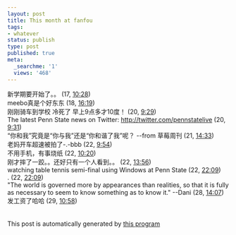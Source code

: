 ```yaml
---
layout: post
title: This month at fanfou
tags:
- whatever
status: publish
type: post
published: true
meta:
  _searchme: '1'
  views: '468'
---
```

新学期要开始了。。 (17, <a href='http://fanfou.com/statuses/Xfle_9WgRvA'>10:28</a>)<br />meebo真是个好东东 (18, <a href='http://fanfou.com/statuses/CRpn0L4XJCA'>16:19</a>)<br />刚刚骑车到学校 冷死了 早上9点多才10度！ (20, <a href='http://fanfou.com/statuses/0SkGBWMqbVE'>9:29</a>)<br />The latest Penn State news on Twitter: http://twitter.com/pennstatelive (20, <a href='http://fanfou.com/statuses/HaBbygDL3dk'>9:31</a>)<br />“你和我”究竟是“你与我”还是“你和谐了我”呢？ --from 草莓周刊 (21, <a href='http://fanfou.com/statuses/Y2hG1C-JgOg'>14:33</a>)<br />老妈开车超速被拍了-.-bbb (22, <a href='http://fanfou.com/statuses/xKIlLK1TBxQ'>9:54</a>)<br />不用手机，有事烧纸 (22, <a href='http://fanfou.com/statuses/TevbX8FyfdU'>10:20</a>)<br />刚才摔了一跤。。还好只有一个人看到。。 (22, <a href='http://fanfou.com/statuses/g-LD0vyejYI'>13:56</a>)<br />watching table tennis semi-final using Windows at Penn State (22, <a href='http://fanfou.com/statuses/B98em_QQn2g'>22:09</a>)<br />. (22, <a href='http://fanfou.com/statuses/K868LSRyiww'>22:09</a>)<br />&quot;The world is governed more by appearances than realities, so that it is fully as necessary to seem to know something as to know it.&quot; --Dani (28, <a href='http://fanfou.com/statuses/HNLeNTm02YM'>14:07</a>)<br />发工资了哈哈 (29, <a href='http://fanfou.com/statuses/qHqy-zMi4BI'>10:58</a>)<br /><br /><br />This post is automatically generated by <a href='http://www.ztpala.com/2008/04/18/post-fanfou/'>this program</a>
